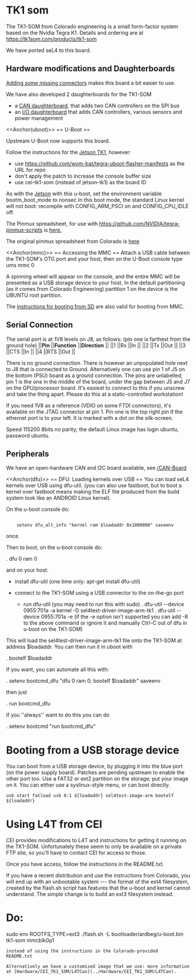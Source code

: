 # TK1 som

The TK1-SOM from Colorado engineering is a small form-factor system
based on the Nvidia Tegra K1. Details and ordering are at
<https://tk1som.com/products/tk1-som>

We have ported seL4 to this board.

## Hardware modifications and Daughterboards


[Adding some missing connectors](Tk1SomMods) makes this board a
bit easier to use.

We have also developed 2 daughterboards for the TK1-SOM

- a [CAN daughterboard](CAN-Board), that adds two CAN
        controllers on the SPI bus
- an [I/O daughterboard](Daughter-Board) that adds CAN
        controllers, various sensors and power management

<<Anchor(uboot)>> == U-Boot ==

Upstream U-Boot now supports this board.

Follow the instructions for the [Jetson TK1](Hardware/jetsontk1#Flash_U-Boot), however:

- use <https://github.com/wom-bat/tegra-uboot-flasher-manifests>
        as the URL for repo
- don't apply the patch to increase the console buffer size
- use cei-tk1-som (instead of jetson-tk1) as the board ID

As with the [Jetson](Hardware/jetsontk1) with this u-boot, set the
environment variable bootm_boot_mode to nonsec In this boot mode, the
standard Linux kernel will not boot: recompile with CONFIG_ARM_PSCI on
and CONFIG_CPU_IDLE off.

The Pinmux spreadsheet, for use with
<https://github.com/NVIDIA/tegra-pinmux-scripts> is
[here.](attachment:CEI_TK1_SOM_customer_pinmux_v11.xlsm)

The original pinmux spreadsheet from Colorado is
[here](attachment:tk1-som_pinmux_V2.4.xlsm)

<<Anchor(mmc)>> == Accessing the MMC == Attach a USB cable
between the TK1-SOM's OTG port and your host, then on the U-Boot console
type ums mmc 0

A spinning wheel will appear on the console, and the entire MMC will be
presented as a USB storage device to your host. In the default
partitioning (as it comes from Colorado Engineering) partition 1 on the
device is the UBUNTU root partition.

The [instructions for booting from SD](Hardware/General-ARM#sd)
are also valid for booting from MMC.

## Serial Connection
 The serial port is at 1V8 levels on J8, as
follows: (pin one is farthest from the ground hole) ||**Pin**
||**Function** ||**Direction** || ||1 ||Rx ||In || ||2 ||Tx ||Out ||
||3 ||CTS ||In || ||4 ||RTS ||Out ||

There is no ground connection. There is however an unpopulated hole next
to J8 that is connected to Ground. Alternatively one can use pin 1 of J5
on the bottom (PSU) board as a ground connection. The pins are
unlabelled; pin 1 is the one in the middle of the board, under the gap
between J5 and J7 on the GPU/processor board. It's easiest to connect to
this if you unscrew and take the thing apart. Please do this at a
static-controlled workstation!

If you need 1V8 as a reference (VDIO on some FTDI connectors), it's
available on the JTAG connector at pin 1. Pin one is the top right pin
if the ethernet port is to your left. It is marked with a dot on the
silk-screen.

Speed 115200 8bits no parity; the default Linux image has login ubuntu,
password ubuntu.

## Peripherals
 We have an open-hardware CAN and I2C board available,
see [/CAN-Board](..//CAN-Board)

<<Anchor(dfu)>> == DFU: Loading kernels over USB == You can
load seL4 kernels over USB using dfu-util. (you can also use fastboot,
but to boot a kernel over fastboot means making the ELF file produced
from the build system look like an ANDROID Linux kernel).

On the u-boot console do:
```

    setenv dfu_alt_info "kernel ram $loadaddr 0x1000000" saveenv
```
once.

Then to boot, on the u-boot console do:

  . dfu 0 ram 0

and on your host:

- install dfu-util (one time only: apt-get install dfu-util)
- connect to the TK1-SOM using a USB connector to the on-the-go
        port

    * run dfu-util (you may need to run this with sudo) .
    dfu-util --device 0955:701a -a kernel -D sel4test-driver-image-arm-tk1 .
    dfu-util --device 0955:701a -e (if the -e option isn't supported you
    can add -R to the above command or ignore it and manually Ctrl-C out
    of dfu in u-boot on the TK1-SOM)

This will load the sel4test-driver-image-arm-tk1 file onto the TK1-SOM
at address $loadaddr. You can then run it in uboot with

  . bootelf $loadaddr

If you want, you can automate all this with:

  . setenv bootcmd_dfu "dfu 0 ram 0; bootelf $loadaddr" saveenv

then just

  . run bootcmd_dfu

If you ''always'' want to do this you can do

  . setenv bootcmd "run bootcmd_dfu"

# Booting from a USB storage device


You can boot from a USB storage device, by plugging it into the blue
port (on the power supply board). Patches are pending upstream to enable
the other port too. Use a FAT32 or ext2 partition on the storage; put
your image on it. You can either use a syslinux-style menu, or can boot
directly.
```
usb start fatload usb 0:1 ${loadaddr} sel4test-image-arm bootelf
${loadaddr}
```

# Using L4T from CEI


CEI provides modifications to L4T and instructions for getting it
running on the TK1-SOM. Unfortunately these seem to only be available on
a private FTP site, so you'll have to contact CEI for access to those.

Once you have access, follow the instructions in the README.txt.

If you have a recent distribution and use the instructions from
Colorado, you will end up with an unbootable system --- the format of
the ext4 filesystem, created by the flash.sh script has features that
the u-boot and kernel cannot understand. The simple change is to build
an ext3 filesystem instead.

Do:
===

  sudo env ROOTFS_TYPE=ext3 ./flash.sh -L bootloader/ardbeg/u-boot.bin
  tk1-som mmcblk0p1
```
instead of using the instructions in the Colorado-provided
README.txt

Alternatively we have a customised image that we use: more information
at [Hardware/CEI_TK1_SOM/L4TCan](../Hardware/CEI_TK1_SOM/L4TCan).
